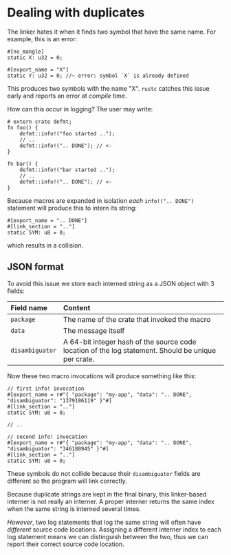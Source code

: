 # Dealing with duplicates

The linker hates it when it finds two symbol that have the same name.
For example, this is an error:

``` rust,compile_fail
#[no_mangle]
static X: u32 = 0;

#[export_name = "X"]
static Y: u32 = 0; //~ error: symbol `X` is already defined
```

This produces two symbols with the name "X".
`rustc` catches this issue early and reports an error at *compile* time.

How can this occur in logging?
The user may write:

``` rust,no_run,noplayground
# extern crate defmt;
fn foo() {
    defmt::info!("foo started ..");
    // ..
    defmt::info!(".. DONE"); // <-
}

fn bar() {
    defmt::info!("bar started ..");
    // ..
    defmt::info!(".. DONE"); // <-
}
```

Because macros are expanded in isolation *each* `info!(".. DONE")` statement will produce this to intern its string:

``` rust,no_run,noplayground
#[export_name = ".. DONE"]
#[link_section = ".."]
static SYM: u8 = 0;
```

which results in a collision.

## JSON format

To avoid this issue we store each interned string as a JSON object with 3 fields:

| Field name      | Content                                                                                             |
| :-------------- | :-------------------------------------------------------------------------------------------------- |
| `package`       | The name of the crate that invoked the macro                                                        |
| `data`          | The message itself                                                                                  |
| `disambiguator` | A 64-bit integer hash of the source code location of the log statement. Should be unique per crate. |

Now these two macro invocations will produce something like this:

``` rust,no_run,noplayground
// first info! invocation
#[export_name = r#"{ "package": "my-app", "data": ".. DONE", "disambiguator": "1379186119" }"#]
#[link_section = ".."]
static SYM: u8 = 0;

// ..

// second info! invocation
#[export_name = r#"{ "package": "my-app", "data": ".. DONE", "disambiguator": "346188945" }"#]
#[link_section = ".."]
static SYM: u8 = 0;
```

These symbols do not collide because their `disambiguator` fields are different so the program will link correctly.

Because duplicate strings are kept in the final binary, this linker-based interner is not really an interner.
A proper interner returns the same index when the same string is interned several times.

*However*, two log statements that log the same string will often have *different* source code locations.
Assigning a different interner index to each log statement means we can distinguish between the two, thus we can report their correct source code location.
